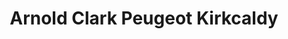 ---
title: "Arnold Clark Peugeot Kirkcaldy"
url: /kirkcaldy/arnold-clark-peugeot-kirkcaldy/
shop: Autohaus
---